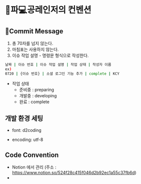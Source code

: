 # :electric_plug:파:computer:공레인저의 컨벤션 

##  :e-mail:Commit Message 

1. 총 70자를 넘지 않는다.
2. 마침표는 사용하지 않는다.
3. 이슈 작업 설명 - 명령문 형식으로 작성한다.

```bash
날짜 | 이슈 번호 | 이슈 작업 설명 | 작업 상태 | 작성자 이름 
ex)
0720 | {이슈 번호} | 소셜 로그인 기능 추가 | complete | KCY 
```

- 작업 상태
  - 준비중 : preparing
  - 개발중 : developing
  - 완료 : complete


## 개발 환경 세팅

- font: d2coding

- encoding: utf-8

## Code Convention

- Notion 에서 관리 (주소 : https://www.notion.so/524f28c415f046d2b92ec1a55c37fb6d)
- 